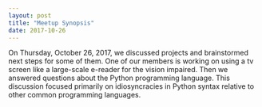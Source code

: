 ```yaml
---
layout: post
title: "Meetup Synopsis"
date: 2017-10-26
---
```


On Thursday, October 26, 2017, we discussed projects and brainstormed next steps for some of them. One of our members is working on using a tv screen like a large-scale e-reader for the vision impaired. Then we answered questions about the Python programming language. This discussion focused primarily on idiosyncracies in Python syntax relative to other common programming languages.